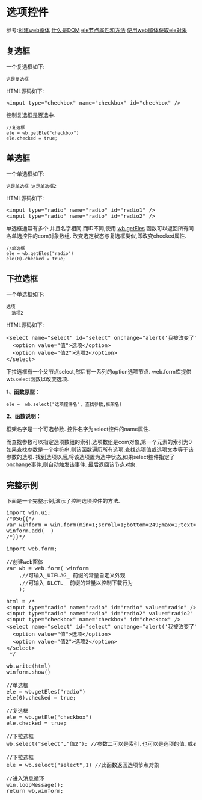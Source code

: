 # 选项控件

 参考:[创建web窗体](web/webform) [什么是DOM](web/html#dom) [ele节点属性和方法](web/ele) [使用web窗体获取ele对象](web/getele)

## 复选框

一个复选框如下: 

``` aau
这是复选框
```

HTML源码如下:
<pre>&lt;input type=&quot;checkbox&quot; name=&quot;checkbox&quot; id=&quot;checkbox&quot; /&gt;</pre>

控制复选框是否选中.

``` aau
//复选框
ele = wb.getEle("checkbox")
ele.checked = true;
```

## 单选框

一个单选框如下: 

``` aau
这是单选框 这是单选框2
```

HTML源码如下:
<pre>&lt;input type=&quot;radio&quot; name=&quot;radio&quot; id=&quot;radio1&quot; /&gt;
&lt;input type=&quot;radio&quot; name=&quot;radio&quot; id=&quot;radio2&quot; /&gt;</pre>

单选框通常有多个,并且名字相同,而ID不同,使用 [wb.getEles](web/getele#getEles) 函数可以返回所有同名单选控件的com对象数组.
改变选定状态与复选框类似,即改变checked属性.

``` aau
//单选框
ele = wb.getEles("radio")
ele(0).checked = true;
```

## 下拉选框

一个单选框如下: 

``` aau
选项
  选项2
```

HTML源码如下:
<pre>&lt;select name=&quot;select&quot; id=&quot;select&quot; onchange=&quot;alert(&apos;&#x6211;&#x88AB;&#x6539;&#x53D8;&#x4E86;&apos;)&quot;&gt;
  &lt;option value=&quot;&#x503C;&quot;&gt;&#x9009;&#x9879;&lt;/option&gt;
  &lt;option value=&quot;&#x503C;2&quot;&gt;&#x9009;&#x9879;2&lt;/option&gt;
&lt;/select&gt;</pre>

下拉选框有一个父节点select,然后有一系列的option选项节点.
web.form库提供wb.select函数以改变选项.



**1、函数原型：**

``` aau
ele =  wb.select("选项控件名", 查找参数,框架名)
```

**2、函数说明：**

框架名字是一个可选参数.
控件名字为select控件的name属性.

而查找参数可以指定选项数组的索引,选项数组是com对象,第一个元素的索引为0
如果查找参数是一个字符串,则该函数遍历所有选项,查找选项值或选项文本等于该参数的选项.
找到选项以后,将该选项置为选中状态,如果select控件指定了onchange事件,则自动触发该事件.
最后返回该节点对象.


## 完整示例

下面是一个完整示例,演示了控制选项控件的方法.

<pre>import win.ui;
/*DSG{{*/
var winform = win.form(min=1;scroll=1;bottom=249;max=1;text=&quot;aardio Form&quot;;right=349 )
winform.add(  )
/*}}*/

import web.form;

//&#x521B;&#x5EFA;web&#x7A97;&#x4F53;
var wb = web.form( winform
	,//&#x53EF;&#x8F93;&#x5165;_UIFLAG_ &#x524D;&#x7F00;&#x7684;&#x5E38;&#x91CF;&#x81EA;&#x5B9A;&#x4E49;&#x5916;&#x89C2;
	,//&#x53EF;&#x8F93;&#x5165;_DLCTL_ &#x524D;&#x7F00;&#x7684;&#x5E38;&#x91CF;&#x4EE5;&#x63A7;&#x5236;&#x4E0B;&#x8F7D;&#x884C;&#x4E3A;
	);

html = /*
&lt;input type=&quot;radio&quot; name=&quot;radio&quot; id=&quot;radio&quot; value=&quot;radio&quot; /&gt;
&lt;input type=&quot;radio&quot; name=&quot;radio&quot; id=&quot;radio2&quot; value=&quot;radio2&quot; /&gt;
&lt;input type=&quot;checkbox&quot; name=&quot;checkbox&quot; id=&quot;checkbox&quot; /&gt;
&lt;select name=&quot;select&quot; id=&quot;select&quot; onchange=&quot;alert(&apos;&#x6211;&#x88AB;&#x6539;&#x53D8;&#x4E86;&apos;)&quot;&gt;
  &lt;option value=&quot;&#x503C;&quot;&gt;&#x9009;&#x9879;&lt;/option&gt;
  &lt;option value=&quot;&#x503C;2&quot;&gt;&#x9009;&#x9879;2&lt;/option&gt;
&lt;/select&gt;
 */

wb.write(html)
winform.show()

//&#x5355;&#x9009;&#x6846;
ele = wb.getEles(&quot;radio&quot;)
ele(0).checked = true;

//&#x590D;&#x9009;&#x6846;
ele = wb.getEle(&quot;checkbox&quot;)
ele.checked = true;

//&#x4E0B;&#x62C9;&#x9009;&#x6846;
wb.select(&quot;select&quot;,&quot;&#x503C;2&quot;); //&#x53C2;&#x6570;&#x4E8C;&#x53EF;&#x4EE5;&#x662F;&#x7D22;&#x5F15;,&#x4E5F;&#x53EF;&#x4EE5;&#x662F;&#x9009;&#x9879;&#x7684;&#x503C;,&#x6216;&#x8005;&#x9009;&#x9879;&#x7684;&#x663E;&#x793A;&#x6587;&#x672C;

//&#x4E0B;&#x62C9;&#x9009;&#x6846;
ele = wb.select(&quot;select&quot;,1) //&#x6B64;&#x51FD;&#x6570;&#x8FD4;&#x56DE;&#x9009;&#x9879;&#x8282;&#x70B9;&#x5BF9;&#x8C61;

//&#x8FDB;&#x5165;&#x6D88;&#x606F;&#x5FAA;&#x73AF;
win.loopMessage();
return wb,winform;
</pre>
